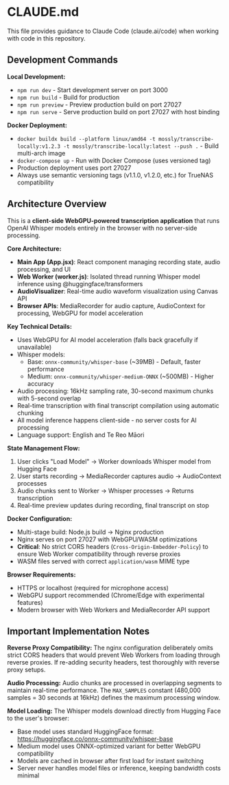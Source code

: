 # CLAUDE.md

This file provides guidance to Claude Code (claude.ai/code) when working with code in this repository.

## Development Commands

**Local Development:**
- `npm run dev` - Start development server on port 3000
- `npm run build` - Build for production 
- `npm run preview` - Preview production build on port 27027
- `npm run serve` - Serve production build on port 27027 with host binding

**Docker Deployment:**
- `docker buildx build --platform linux/amd64 -t mossly/transcribe-locally:v1.2.3 -t mossly/transcribe-locally:latest --push .` - Build multi-arch image
- `docker-compose up` - Run with Docker Compose (uses versioned tag)
- Production deployment uses port 27027
- Always use semantic versioning tags (v1.1.0, v1.2.0, etc.) for TrueNAS compatibility

## Architecture Overview

This is a **client-side WebGPU-powered transcription application** that runs OpenAI Whisper models entirely in the browser with no server-side processing.

**Core Architecture:**
- **Main App (App.jsx)**: React component managing recording state, audio processing, and UI
- **Web Worker (worker.js)**: Isolated thread running Whisper model inference using @huggingface/transformers
- **AudioVisualizer**: Real-time audio waveform visualization using Canvas API
- **Browser APIs**: MediaRecorder for audio capture, AudioContext for processing, WebGPU for model acceleration

**Key Technical Details:**
- Uses WebGPU for AI model acceleration (falls back gracefully if unavailable)
- Whisper models: 
  - Base: `onnx-community/whisper-base` (~39MB) - Default, faster performance
  - Medium: `onnx-community/whisper-medium-ONNX` (~500MB) - Higher accuracy
- Audio processing: 16kHz sampling rate, 30-second maximum chunks with 5-second overlap
- Real-time transcription with final transcript compilation using automatic chunking
- All model inference happens client-side - no server costs for AI processing
- Language support: English and Te Reo Māori

**State Management Flow:**
1. User clicks "Load Model" → Worker downloads Whisper model from Hugging Face
2. User starts recording → MediaRecorder captures audio → AudioContext processes
3. Audio chunks sent to Worker → Whisper processes → Returns transcription
4. Real-time preview updates during recording, final transcript on stop

**Docker Configuration:**
- Multi-stage build: Node.js build → Nginx production
- Nginx serves on port 27027 with WebGPU/WASM optimizations
- **Critical**: No strict CORS headers (`Cross-Origin-Embedder-Policy`) to ensure Web Worker compatibility through reverse proxies
- WASM files served with correct `application/wasm` MIME type

**Browser Requirements:**
- HTTPS or localhost (required for microphone access)
- WebGPU support recommended (Chrome/Edge with experimental features)
- Modern browser with Web Workers and MediaRecorder API support

## Important Implementation Notes

**Reverse Proxy Compatibility:**
The nginx configuration deliberately omits strict CORS headers that would prevent Web Workers from loading through reverse proxies. If re-adding security headers, test thoroughly with reverse proxy setups.

**Audio Processing:**
Audio chunks are processed in overlapping segments to maintain real-time performance. The `MAX_SAMPLES` constant (480,000 samples = 30 seconds at 16kHz) defines the maximum processing window.

**Model Loading:**
The Whisper models download directly from Hugging Face to the user's browser:
- Base model uses standard HuggingFace format: https://huggingface.co/onnx-community/whisper-base
- Medium model uses ONNX-optimized variant for better WebGPU compatibility
- Models are cached in browser after first load for instant switching
- Server never handles model files or inference, keeping bandwidth costs minimal